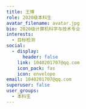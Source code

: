 ```yaml
---
title: 王博
role: 2020级本科生
avatar_filename: avatar.jpg
bio: 2020级计算机科学与技术专业
interests:
  - 目标检测
social:
  - display:
      header: false
    link: 1040201707@qq.com
    icon_pack: fas
    icon: envelope
email: 1040201707@qq.com
superuser: false
user_groups:
  - 本科生
---
```

